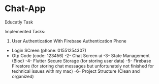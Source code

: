 # Chat-App
Educatly Task

Implemented Tasks:

1. User Authentication With Firebase Authentication Phone
 - Login SCreen (phone: 01551254307)
 - Otp Code (code: 123456)
-2- Chat Screen ui
-3- State Management (Bloc)
 -4- Flutter Secure Storage (for storing user data)
 -5- Firebase Firestore (for storing chat messages but unfortunately not finished for technical issues with my mac) 
 -6- Project Structure (Clean and organized)